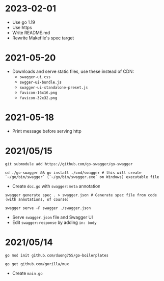 # 2023-02-01

- Use go 1.19
- Use https
- Write README.md
- Rewrite Makefile's spec target

# 2021-05-20

- Downloads and serve static files, use these instead of CDN:
    - `swagger-ui.css`
    - `swgger-ui-bundle.js`
    - `swagger-ui-standalone-preset.js`
    - `favicon-16x16.png`
    - `favicon-32x32.png`

# 2021-05-18

- Print message before serving http

# 2021/05/15

```shell
git submodule add https://github.com/go-swagger/go-swagger

cd ./go-swagger && go install ./cmd/swagger # this will create `~/go/bin/swagger` (`~/go/bin/swagger.exe` on Windows) executable file
```

- Create `doc.go` with `swagger:meta` annotation

```shell
swagger generate spec . > swagger.json # Generate spec file from code (with annotations, of course)

swagger serve -F swagger ./swagger.json
```

- Serve `swagger.json` file and Swagger UI
- Edit `swagger:response` by adding `in: body`



# 2021/05/14

```shell
go mod init github.com/duong755/go-boilerplates

go get github.com/gorilla/mux
```

- Create `main.go`
